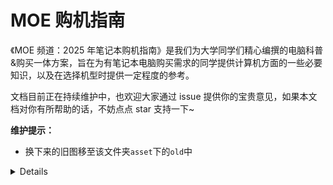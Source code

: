 # MOE 购机指南

《MOE 频道：2025 年笔记本购机指南》是我们为大学同学们精心编撰的电脑科普&购买一体方案，旨在为有笔记本电脑购买需求的同学提供计算机方面的一些必要知识，以及在选择机型时提供一定程度的参考。

文档目前正在持续维护中，也欢迎大家通过 issue 提供你的宝贵意见，如果本文档对你有所帮助的话，不妨点点 star 支持一下~

**维护提示：**

- 换下来的旧图移至该文件夹`asset`下的`old`中

<details>
碎碎念：仓库主人实在是 git 小白以至于搞了 dev 分支想开发完一起合并然后选了 squash 后来又发现会导致下次合并还要解决冲突然后又 merge 了一次把几百条记录都塞进 main 了（这不是完全没有开 dev 的意义了吗）所以 git 大佬千万千万别点进 commit 记录除非备好降压药（逃）
</details>
